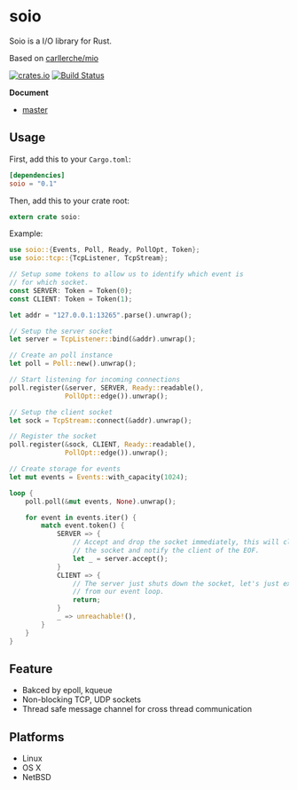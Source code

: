 # soio
Soio is a I/O library for Rust.

Based on [carllerche/mio](https://github.com/carllerche/mio)

[![crates.io](http://meritbadge.herokuapp.com/soio)](https://crates.io/crates/soio)
[![Build Status](https://travis-ci.org/mcorce/soio.svg?branch=master)](https://travis-ci.org/mcorce/soio)

**Document**

* [master](https://docs.rs/soio)

## Usage

First, add this to your `Cargo.toml`:

```toml
[dependencies]
soio = "0.1"
```

Then, add this to your crate root:

```rust
extern crate soio:
```

Example:

```rust
use soio::{Events, Poll, Ready, PollOpt, Token};
use soio::tcp::{TcpListener, TcpStream};

// Setup some tokens to allow us to identify which event is
// for which socket.
const SERVER: Token = Token(0);
const CLIENT: Token = Token(1);

let addr = "127.0.0.1:13265".parse().unwrap();

// Setup the server socket
let server = TcpListener::bind(&addr).unwrap();

// Create an poll instance
let poll = Poll::new().unwrap();

// Start listening for incoming connections
poll.register(&server, SERVER, Ready::readable(),
              PollOpt::edge()).unwrap();

// Setup the client socket
let sock = TcpStream::connect(&addr).unwrap();

// Register the socket
poll.register(&sock, CLIENT, Ready::readable(),
              PollOpt::edge()).unwrap();

// Create storage for events
let mut events = Events::with_capacity(1024);

loop {
    poll.poll(&mut events, None).unwrap();

    for event in events.iter() {
        match event.token() {
            SERVER => {
                // Accept and drop the socket immediately, this will close
                // the socket and notify the client of the EOF.
                let _ = server.accept();
            }
            CLIENT => {
                // The server just shuts down the socket, let's just exit
                // from our event loop.
                return;
            }
            _ => unreachable!(),
        }
    }
}

```

## Feature

* Bakced by epoll, kqueue
* Non-blocking TCP, UDP sockets
* Thread safe message channel for cross thread communication

## Platforms

* Linux
* OS X
* NetBSD

